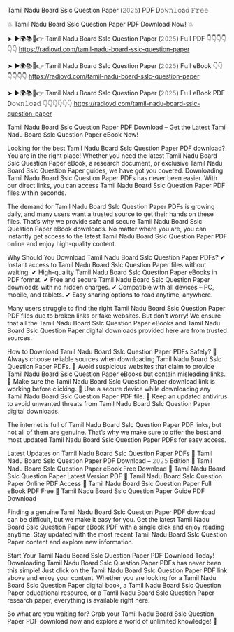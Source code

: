 Tamil Nadu Board Sslc Question Paper (𝟸𝟶𝟸𝟻) PDF D𝚘𝚠𝚗𝚕𝚘a𝚍 𝙵𝚛𝚎𝚎

💥 Tamil Nadu Board Sslc Question Paper PDF Download Now! 💥

➤ ►🌍📚📱👉 Tamil Nadu Board Sslc Question Paper (𝟸𝟶𝟸𝟻) F𝚞ll PDF 👇👇👇👇👇👇
https://radiovd.com/tamil-nadu-board-sslc-question-paper

➤ ►🌍📚📱👉 Tamil Nadu Board Sslc Question Paper (𝟸𝟶𝟸𝟻) F𝚞ll eBook 👇👇👇👇👇👇
https://radiovd.com/tamil-nadu-board-sslc-question-paper

➤ ►🌍📚📱👉 Tamil Nadu Board Sslc Question Paper (𝟸𝟶𝟸𝟻) F𝚞ll eBook PDF D𝚘𝚠𝚗𝚕𝚘a𝚍 👇👇👇👇👇👇
https://radiovd.com/tamil-nadu-board-sslc-question-paper

Tamil Nadu Board Sslc Question Paper PDF Download – Get the Latest Tamil Nadu Board Sslc Question Paper eBook Now!

Looking for the best Tamil Nadu Board Sslc Question Paper PDF download? You are in the right place! Whether you need the latest Tamil Nadu Board Sslc Question Paper eBook, a research document, or exclusive Tamil Nadu Board Sslc Question Paper guides, we have got you covered. Downloading Tamil Nadu Board Sslc Question Paper PDFs has never been easier. With our direct links, you can access Tamil Nadu Board Sslc Question Paper PDF files within seconds.

The demand for Tamil Nadu Board Sslc Question Paper PDFs is growing daily, and many users want a trusted source to get their hands on these files. That’s why we provide safe and secure Tamil Nadu Board Sslc Question Paper eBook downloads. No matter where you are, you can instantly get access to the latest Tamil Nadu Board Sslc Question Paper PDF online and enjoy high-quality content.

Why Should You Download Tamil Nadu Board Sslc Question Paper PDFs?
✔ Instant access to Tamil Nadu Board Sslc Question Paper files without waiting.
✔ High-quality Tamil Nadu Board Sslc Question Paper eBooks in PDF format.
✔ Free and secure Tamil Nadu Board Sslc Question Paper downloads with no hidden charges.
✔ Compatible with all devices – PC, mobile, and tablets.
✔ Easy sharing options to read anytime, anywhere.

Many users struggle to find the right Tamil Nadu Board Sslc Question Paper PDF files due to broken links or fake websites. But don’t worry! We ensure that all the Tamil Nadu Board Sslc Question Paper eBooks and Tamil Nadu Board Sslc Question Paper digital downloads provided here are from trusted sources.

How to Download Tamil Nadu Board Sslc Question Paper PDFs Safely?
📌 Always choose reliable sources when downloading Tamil Nadu Board Sslc Question Paper PDFs.
📌 Avoid suspicious websites that claim to provide Tamil Nadu Board Sslc Question Paper eBooks but contain misleading links.
📌 Make sure the Tamil Nadu Board Sslc Question Paper download link is working before clicking.
📌 Use a secure device while downloading any Tamil Nadu Board Sslc Question Paper PDF file.
📌 Keep an updated antivirus to avoid unwanted threats from Tamil Nadu Board Sslc Question Paper digital downloads.

The internet is full of Tamil Nadu Board Sslc Question Paper PDF links, but not all of them are genuine. That’s why we make sure to offer the best and most updated Tamil Nadu Board Sslc Question Paper PDFs for easy access.

Latest Updates on Tamil Nadu Board Sslc Question Paper PDFs
🔹 Tamil Nadu Board Sslc Question Paper PDF Download – 𝟸𝟶𝟸𝟻 Edition
🔹 Tamil Nadu Board Sslc Question Paper eBook Free Download
🔹 Tamil Nadu Board Sslc Question Paper Latest Version PDF
🔹 Tamil Nadu Board Sslc Question Paper Online PDF Access
🔹 Tamil Nadu Board Sslc Question Paper Full eBook PDF Free
🔹 Tamil Nadu Board Sslc Question Paper Guide PDF Download

Finding a genuine Tamil Nadu Board Sslc Question Paper PDF download can be difficult, but we make it easy for you. Get the latest Tamil Nadu Board Sslc Question Paper eBook PDF with a single click and enjoy reading anytime. Stay updated with the most recent Tamil Nadu Board Sslc Question Paper content and explore new information.

Start Your Tamil Nadu Board Sslc Question Paper PDF Download Today!
Downloading Tamil Nadu Board Sslc Question Paper PDFs has never been this simple! Just click on the Tamil Nadu Board Sslc Question Paper PDF link above and enjoy your content. Whether you are looking for a Tamil Nadu Board Sslc Question Paper digital book, a Tamil Nadu Board Sslc Question Paper educational resource, or a Tamil Nadu Board Sslc Question Paper research paper, everything is available right here.

So what are you waiting for? Grab your Tamil Nadu Board Sslc Question Paper PDF download now and explore a world of unlimited knowledge! 🚀